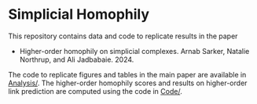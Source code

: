 # Simplicial Homophily

This repository contains data and code to replicate results in the paper

- Higher-order homophily on simplicial complexes. Arnab Sarker, Natalie Northrup, and Ali Jadbabaie. 2024.

The code to replicate figures and tables in the main paper are available in [Analysis/](Analysis/). The higher-order homophily scores and results on higher-order link prediction are computed using the code in [Code/](Code/).
